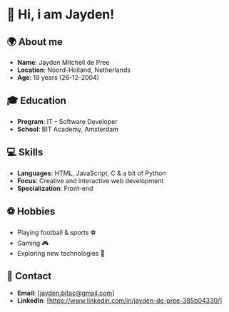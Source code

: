 # 👋 Hi, i am Jayden!  

## 🌍 About me  
- **Name**: Jayden Mitchell de Pree  
- **Location**: Noord-Holland, Netherlands  
- **Age**: 19 years  (26-12-2004)
  
## 🎓 Education  
- **Program**: IT - Software Developer  
- **School**: BIT Academy, Amsterdam  

## 💻 Skills  
- **Languages**: HTML, JavaScript, C & a bit of Python  
- **Focus**: Creative and interactive web development  
- **Specialization**: Front-end  

## ⚽ Hobbies  
- Playing football & sports ⚽  
- Gaming 🎮  
- Exploring new technologies 🚀  

## 📩 Contact  
- **Email**: [jayden.bitac@gmail.com]  
- **LinkedIn**: [https://www.linkedin.com/in/jayden-de-pree-385b04330/]  
